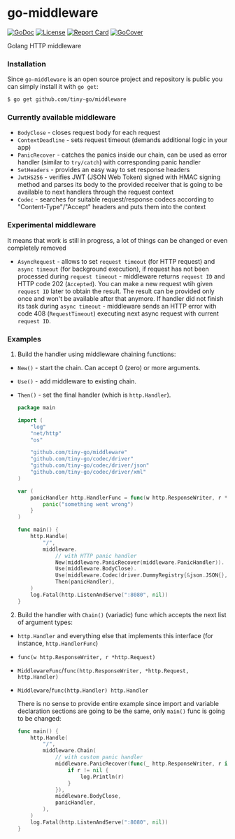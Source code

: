 # go-middleware

[![GoDoc][godoc-badge]][godoc-link]
[![License][license-badge]][license-link]
[![Report Card][report-badge]][report-link]
[![GoCover][cover-badge]][cover-link]

Golang HTTP middleware

### Installation
Since `go-middleware` is an open source project and repository is public you can simply install it with `go get`:
```bash
$ go get github.com/tiny-go/middleware
```

### Currently available middleware
- `BodyClose` - closes request body for each request
- `ContextDeadline` - sets request timeout (demands additional logic in your app)
- `PanicRecover` - catches the panics inside our chain, can be used as error handler (similar to `try/catch`) with corresponding panic handler
- `SetHeaders` - provides an easy way to set response headers
- `JwtHS256` - verifies JWT (JSON Web Token) signed with HMAC signing method and parses its body to the provided receiver that is going to be available to next handlers through the request context
- `Codec` - searches for suitable request/response codecs according to "Content-Type"/"Accept" headers and puts  them into the context

### Experimental middleware
It means that work is still in progress, a lot of things can be changed or even completely removed
- `AsyncRequest` - allows to set `request timeout` (for HTTP request) and `async timeout` (for background execution), if request has not been processed during `request timeout` - middleware returns `request ID` and HTTP code 202 (`Accepted`). You can make a new request wtih given `request ID` later to obtain the result. The result can be provided only once and won't be available after that anymore. If handler did not finish its task during `async timeout` - middleware sends an HTTP error with code 408 (`RequestTimeout`) executing next async request with current `request ID`.

### Examples

1. Build the handler using middleware chaining functions:
- `New()` - start the chain. Can accept 0 (zero) or more arguments.
- `Use()` - add middleware to existing chain.
- `Then()` - set the final handler (which is `http.Handler`).

    ```go
    package main

    import (
    	"log"
    	"net/http"
    	"os"

    	"github.com/tiny-go/middleware"
    	"github.com/tiny-go/codec/driver"
    	"github.com/tiny-go/codec/driver/json"
    	"github.com/tiny-go/codec/driver/xml"
    )

    var (
        panicHandler http.HandlerFunc = func(w http.ResponseWriter, r *http.Request) {
    	    panic("something went wrong")
        }
    )

    func main() {
    	http.Handle(
    		"/",
    		middleware.
    			// with HTTP panic handler
    			New(middleware.PanicRecover(middleware.PanicHandler)).
    			Use(middleware.BodyClose).
    			Use(middleware.Codec(driver.DummyRegistry{&json.JSON{}, &xml.XML{}})).
    			Then(panicHandler),
    	)
    	log.Fatal(http.ListenAndServe(":8080", nil))
    }

    ```

2. Build the handler with `Chain()` (variadic) func which accepts the next list of argument types:
- `http.Handler` and everything else that implements this interface (for instance, `http.HandlerFunc`)
- `func(w http.ResponseWriter, r *http.Request)`
- `MiddlewareFunc`/`func(http.ResponseWriter, *http.Request, http.Handler)`
- `Middleware`/`func(http.Handler) http.Handler`

    There is no sense to provide entire example since import and variable declaration sections are going to be the same, only `main()` func is going to be changed:

    ```go
    func main() {
    	http.Handle(
    		"/",
    		middleware.Chain(
    			// with custom panic handler
    			middleware.PanicRecover(func(_ http.ResponseWriter, r interface{}) {
    				if r != nil {
    					log.Println(r)
    				}
    			}),
    			middleware.BodyClose,
    			panicHandler,
    		),
    	)
    	log.Fatal(http.ListenAndServe(":8080", nil))
    }
    ```

[godoc-badge]: https://godoc.org/github.com/tiny-go/middleware?status.svg
[godoc-link]: https://godoc.org/github.com/tiny-go/middleware
[license-badge]: https://img.shields.io/:license-MIT-green.svg
[license-link]: https://opensource.org/licenses/MIT
[report-badge]: https://goreportcard.com/badge/github.com/tiny-go/middleware
[report-link]: https://goreportcard.com/report/github.com/tiny-go/middleware
[cover-badge]: https://gocover.io/_badge/github.com/tiny-go/middleware
[cover-link]: https://gocover.io/github.com/tiny-go/middleware
